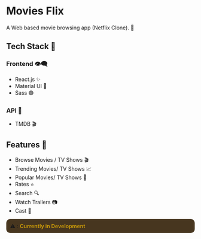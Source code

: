 # Movies Flix

A Web based movie browsing app (Netflix Clone). 🎥

## Tech Stack 🥪
### Frontend 👁‍🗨
- React.js ✨
- Material UI 🌟
- Sass 🟣

### API 🔗
- TMDB 🎬

## Features 🚀
- Browse Movies / TV Shows 🎬
- Trending Movies/ TV Shows 📈
- Popular Movies/ TV Shows 🥤
- Rates ⭐
- Search 🔍
- Watch Trailers 📷
- Cast 🤵

<div style="padding:10px; background:hsl(35, 40%, 20%);border-radius:10px;">
⚠ : <b style="color:hsl(45, 90%, 40%)">Currently in Development</b>
</div>